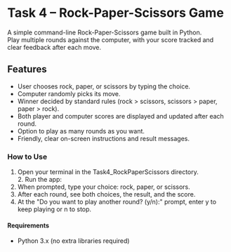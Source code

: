 # Task 4 – Rock-Paper-Scissors Game

A simple command-line Rock-Paper-Scissors game built in Python.  
Play multiple rounds against the computer, with your score tracked and clear feedback after each move.

## Features

- User chooses rock, paper, or scissors by typing the choice.
- Computer randomly picks its move.
- Winner decided by standard rules (rock > scissors, scissors > paper, paper > rock).
- Both player and computer scores are displayed and updated after each round.
- Option to play as many rounds as you want.
- Friendly, clear on-screen instructions and result messages.

### How to Use

1. Open your terminal in the Task4_RockPaperScissors directory.
2. Run the app:
3.  When prompted, type your choice: rock, paper, or scissors.
4. After each round, see both choices, the result, and the score.
5. At the "Do you want to play another round? (y/n):" prompt, enter y to keep playing or n to stop.

#### Requirements

- Python 3.x (no extra libraries required)
